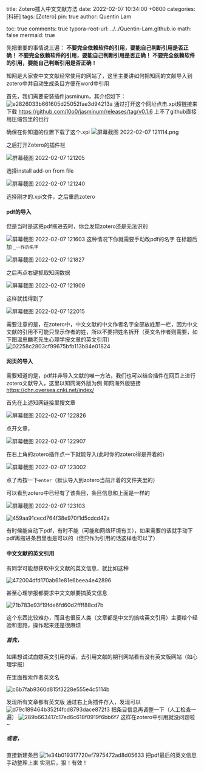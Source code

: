 title: Zotero插入中文文献方法
date: 2022-02-07 10:34:00 +0800
categories: [科研]
tags: [Zotero]
pin: true
author: Quentin Lam

toc: true
comments: true
typora-root-url: ../../Quentin-Lam.github.io
math: false
mermaid: true



先把重要的事情说三遍：
**不要完全依赖软件的引用，要能自己判断引用是否正确！
不要完全依赖软件的引用，要能自己判断引用是否正确！
不要完全依赖软件的引用，要能自己判断引用是否正确！**

知网是大家查中文文献经常使用的网站了，这里主要讲如何把知网的文献导入到zotero中并自动生成条目方便在word中引用

首先，我们需要安装插件jasminum，其介绍如下：
![e2826033b661605d25052fae3d94213a](D:%5Cforward%E8%80%81%E5%B8%88%5Czotero%E6%8F%92%E5%85%A5%E4%B8%AD%E6%96%87%E6%96%87%E7%8C%AE%E6%96%B9%E6%B3%95%5Ce2826033b661605d25052fae3d94213a.png)
通过打开这个网址点击.xpi超链接来下载
https://github.com/l0o0/jasminum/releases/tag/v0.1.6
上不了github直接用压缩包里的也行

确保在你知道的位置下载了这个.xpi
![屏幕截图 2022-02-07 121114.png](D:/forward%E8%80%81%E5%B8%88/zotero%E6%8F%92%E5%85%A5%E4%B8%AD%E6%96%87%E6%96%87%E7%8C%AE%E6%96%B9%E6%B3%95/%E5%B1%8F%E5%B9%95%E6%88%AA%E5%9B%BE%202022-02-07%20121114.png)

之后打开Zotero的插件栏

![屏幕截图 2022-02-07 121205](D:%5Cforward%E8%80%81%E5%B8%88%5Czotero%E6%8F%92%E5%85%A5%E4%B8%AD%E6%96%87%E6%96%87%E7%8C%AE%E6%96%B9%E6%B3%95%5C%E5%B1%8F%E5%B9%95%E6%88%AA%E5%9B%BE%202022-02-07%20121205.png)

选择install add-on from file

![屏幕截图 2022-02-07 121240](D:%5Cforward%E8%80%81%E5%B8%88%5Czotero%E6%8F%92%E5%85%A5%E4%B8%AD%E6%96%87%E6%96%87%E7%8C%AE%E6%96%B9%E6%B3%95%5C%E5%B1%8F%E5%B9%95%E6%88%AA%E5%9B%BE%202022-02-07%20121240.png)

选择刚才的.xpi文件，之后重启zotero

#### pdf的导入
但是当时是这把pdf拖进去时，你会发现zotero还是无法识别

![屏幕截图 2022-02-07 121603](D:%5Cforward%E8%80%81%E5%B8%88%5Czotero%E6%8F%92%E5%85%A5%E4%B8%AD%E6%96%87%E6%96%87%E7%8C%AE%E6%96%B9%E6%B3%95%5C%E5%B1%8F%E5%B9%95%E6%88%AA%E5%9B%BE%202022-02-07%20121603.png)
这种情况下你就需要手动改pdf的名字
在标题后加
`_一作的名字`

![屏幕截图 2022-02-07 121827](D:%5Cforward%E8%80%81%E5%B8%88%5Czotero%E6%8F%92%E5%85%A5%E4%B8%AD%E6%96%87%E6%96%87%E7%8C%AE%E6%96%B9%E6%B3%95%5C%E5%B1%8F%E5%B9%95%E6%88%AA%E5%9B%BE%202022-02-07%20121827.png)

之后再点右键抓取知网数据

![屏幕截图 2022-02-07 121909](D:%5Cforward%E8%80%81%E5%B8%88%5Czotero%E6%8F%92%E5%85%A5%E4%B8%AD%E6%96%87%E6%96%87%E7%8C%AE%E6%96%B9%E6%B3%95%5C%E5%B1%8F%E5%B9%95%E6%88%AA%E5%9B%BE%202022-02-07%20121909.png)

这样就找得到了

![屏幕截图 2022-02-07 122015](D:%5Cforward%E8%80%81%E5%B8%88%5Czotero%E6%8F%92%E5%85%A5%E4%B8%AD%E6%96%87%E6%96%87%E7%8C%AE%E6%96%B9%E6%B3%95%5C%E5%B1%8F%E5%B9%95%E6%88%AA%E5%9B%BE%202022-02-07%20122015.png)

需要注意的是，在zotero中，中文文献的中文作者名字全部放姓那一栏，因为中文文献的引用不可能只显示作者的姓，所以不要把姓名拆开（英文名作者则需要，如下图温忠麟老先生心理学报文章的英文引用）
![02258c2803cf99675bfb113b84e01824](D:%5Cforward%E8%80%81%E5%B8%88%5Czotero%E6%8F%92%E5%85%A5%E4%B8%AD%E6%96%87%E6%96%87%E7%8C%AE%E6%96%B9%E6%B3%95%5C02258c2803cf99675bfb113b84e01824.png)

#### 网页的导入
需要知道的是，pdf并非导入文献的唯一方法，我们也可以结合插件在网页上进行zotero文献导入，这里以知网海外版为例
知网海外版链接
https://chn.oversea.cnki.net/index/

首先在上述知网链接里搜文章

![屏幕截图 2022-02-07 122826](D:%5Cforward%E8%80%81%E5%B8%88%5Czotero%E6%8F%92%E5%85%A5%E4%B8%AD%E6%96%87%E6%96%87%E7%8C%AE%E6%96%B9%E6%B3%95%5C%E5%B1%8F%E5%B9%95%E6%88%AA%E5%9B%BE%202022-02-07%20122826.png)

点开文章，

![屏幕截图 2022-02-07 122907](D:%5Cforward%E8%80%81%E5%B8%88%5Czotero%E6%8F%92%E5%85%A5%E4%B8%AD%E6%96%87%E6%96%87%E7%8C%AE%E6%96%B9%E6%B3%95%5C%E5%B1%8F%E5%B9%95%E6%88%AA%E5%9B%BE%202022-02-07%20122907.png)

在右上角的zotero插件点一下就能导入(此时你的zotero得是开着的)

![屏幕截图 2022-02-07 123002](D:%5Cforward%E8%80%81%E5%B8%88%5Czotero%E6%8F%92%E5%85%A5%E4%B8%AD%E6%96%87%E6%96%87%E7%8C%AE%E6%96%B9%E6%B3%95%5C%E5%B1%8F%E5%B9%95%E6%88%AA%E5%9B%BE%202022-02-07%20123002.png)

点了再按一下`enter`（默认导入到zotero当前开着的文件夹里的）

可以看到zotero中已经有了该条目，条目信息和上面是一样的

![屏幕截图 2022-02-07 123103](D:%5Cforward%E8%80%81%E5%B8%88%5Czotero%E6%8F%92%E5%85%A5%E4%B8%AD%E6%96%87%E6%96%87%E7%8C%AE%E6%96%B9%E6%B3%95%5C%E5%B1%8F%E5%B9%95%E6%88%AA%E5%9B%BE%202022-02-07%20123103.png)

![459aa91cecd764f38e970f1d5cdcd42a](D:%5Cforward%E8%80%81%E5%B8%88%5Czotero%E6%8F%92%E5%85%A5%E4%B8%AD%E6%96%87%E6%96%87%E7%8C%AE%E6%96%B9%E6%B3%95%5C459aa91cecd764f38e970f1d5cdcd42a.png)



有时候能自动下pdf，有时不能（可能和网络环境有关），如果需要的话就手动下pdf再拖进条目里也是可以的（但只作为引用的话这样也可以了）

#### 中文文献的英文引用
有同学可能想获取中文文献的英文信息，就比如这种

![472004dfd170ab61e81e6beea4e42896](D:%5Cforward%E8%80%81%E5%B8%88%5Czotero%E6%8F%92%E5%85%A5%E4%B8%AD%E6%96%87%E6%96%87%E7%8C%AE%E6%96%B9%E6%B3%95%5C472004dfd170ab61e81e6beea4e42896.png)

甚至心理学报都要求中文文献要搞英文信息

![71b783e93f19fde6fd60d2ffff88cd7b](D:%5Cforward%E8%80%81%E5%B8%88%5Czotero%E6%8F%92%E5%85%A5%E4%B8%AD%E6%96%87%E6%96%87%E7%8C%AE%E6%96%B9%E6%B3%95%5C71b783e93f19fde6fd60d2ffff88cd7b.png)

这个东西比较难办，而且也很反人类（文章都是中文的搞啥英文引用）主要给个经验和思路，操作起来还是很麻烦

##### 首先，
如果想试试白嫖英文引用的话，去引用文献的期刊网站看有没有英文版网站（如心理学报）



在里面搜索作者英文名

![c6b7fab9360d815f3228e555e4c5114b](D:%5Cforward%E8%80%81%E5%B8%88%5Czotero%E6%8F%92%E5%85%A5%E4%B8%AD%E6%96%87%E6%96%87%E7%8C%AE%E6%96%B9%E6%B3%95%5Cc6b7fab9360d815f3228e555e4c5114b.png)

发现所有文章都有英文版
通过右上角插件存入，发现可以
![d79c189464b352f4fcd8793dace872f3](D:%5Cforward%E8%80%81%E5%B8%88%5Czotero%E6%8F%92%E5%85%A5%E4%B8%AD%E6%96%87%E6%96%87%E7%8C%AE%E6%96%B9%E6%B3%95%5Cd79c189464b352f4fcd8793dace872f3.png)
把条目信息再调整一下（人工检查一遍）
![289b663417c17ed6c618f0919f6bb6f7](D:%5Cforward%E8%80%81%E5%B8%88%5Czotero%E6%8F%92%E5%85%A5%E4%B8%AD%E6%96%87%E6%96%87%E7%8C%AE%E6%96%B9%E6%B3%95%5C289b663417c17ed6c618f0919f6bb6f7.png)
这样在zotero中引用就没问题啦~

##### 或者，
直接新建条目
![1e34b019317720ef7975472ad8d05633](D:%5Cforward%E8%80%81%E5%B8%88%5Czotero%E6%8F%92%E5%85%A5%E4%B8%AD%E6%96%87%E6%96%87%E7%8C%AE%E6%96%B9%E6%B3%95%5C1e34b019317720ef7975472ad8d05633.png)
把pdf最后的英文信息手动整理上来
实测后，狠！有效！